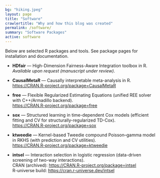 ```yaml
---
bg: "hiking.jpeg"
layout: page
title: "Software"
crawlertitle: "Why and how this blog was created"
permalink: /software/
summary: "Software Packages"
active: software
---
```


Below are selected R packages and tools. See package pages for installation and documentation.

- **HDfair** — High-Dimension Fairness-Aware Integration toolbox in R. *Available upon request (manuscript under review).*

- **CausalMetaR** — Causally interpretable meta-analysis in R.  
  <https://CRAN.R-project.org/package=CausalMetaR>

- **free** — Flexible Regularized Estimating Equations (unified REE solver with C++/Armadillo backend).  
  <https://CRAN.R-project.org/package=free>

- **sox** — Structured learning in time-dependent Cox models (efficient fitting and CV for structurally-regularized TD-Cox).  
  <https://CRAN.R-project.org/package=sox>

- **ktweedie** — Kernel-based Tweedie compound Poisson–gamma model in RKHS (with prediction and CV utilities).  
  <https://CRAN.R-project.org/package=ktweedie>

- **intsel** — Interaction selection in logistic regression (data-driven screening of two-way interactions).  
  CRAN (archived): <https://CRAN.R-project.org/package=intsel>  
  R-universe build: <https://cran.r-universe.dev/intsel>